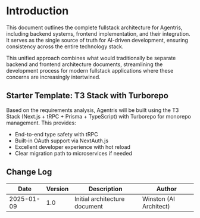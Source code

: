 # Introduction

This document outlines the complete fullstack architecture for Agentris, including backend systems, frontend implementation, and their integration. It serves as the single source of truth for AI-driven development, ensuring consistency across the entire technology stack.

This unified approach combines what would traditionally be separate backend and frontend architecture documents, streamlining the development process for modern fullstack applications where these concerns are increasingly intertwined.

## Starter Template: T3 Stack with Turborepo

Based on the requirements analysis, Agentris will be built using the T3 Stack (Next.js + tRPC + Prisma + TypeScript) with Turborepo for monorepo management. This provides:

- End-to-end type safety with tRPC
- Built-in OAuth support via NextAuth.js
- Excellent developer experience with hot reload
- Clear migration path to microservices if needed

## Change Log

| Date       | Version | Description                   | Author                 |
| ---------- | ------- | ----------------------------- | ---------------------- |
| 2025-01-09 | 1.0     | Initial architecture document | Winston (AI Architect) |
